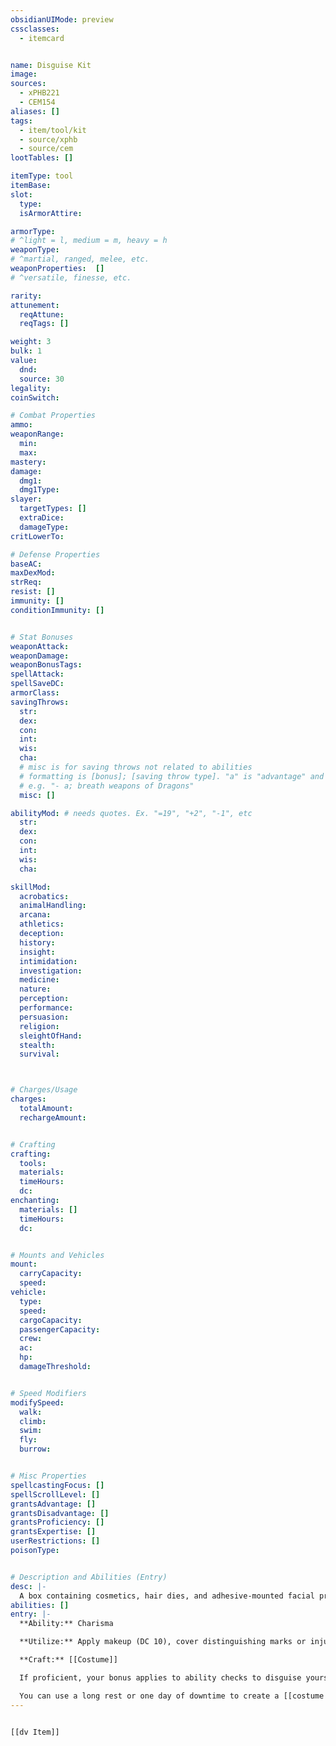 ```yaml
---
obsidianUIMode: preview
cssclasses:
  - itemcard


name: Disguise Kit
image: 
sources: 
  - xPHB221
  - CEM154
aliases: []
tags: 
  - item/tool/kit
  - source/xphb
  - source/cem
lootTables: []

itemType: tool
itemBase: 
slot:
  type: 
  isArmorAttire: 

armorType: 
# ^light = l, medium = m, heavy = h
weaponType:
# ^martial, ranged, melee, etc.
weaponProperties:  []
# ^versatile, finesse, etc.  

rarity: 
attunement:
  reqAttune: 
  reqTags: []

weight: 3
bulk: 1
value:
  dnd: 
  source: 30
legality:
coinSwitch: 

# Combat Properties
ammo:
weaponRange:
  min: 
  max: 
mastery: 
damage:
  dmg1: 
  dmg1Type:  
slayer:
  targetTypes: []
  extraDice: 
  damageType: 
critLowerTo: 

# Defense Properties
baseAC: 
maxDexMod: 
strReq: 
resist: []
immunity: []
conditionImmunity: []


# Stat Bonuses
weaponAttack: 
weaponDamage: 
weaponBonusTags:
spellAttack:
spellSaveDC:
armorClass: 
savingThrows: 
  str:
  dex:
  con:
  int:
  wis:
  cha:
  # misc is for saving throws not related to abilities
  # formatting is [bonus]; [saving throw type]. "a" is "advantage" and 1,2,3 are for +1,+2,+3 etc. 
  # e.g. "- a; breath weapons of Dragons"
  misc: []

abilityMod: # needs quotes. Ex. "=19", "+2", "-1", etc
  str: 
  dex: 
  con: 
  int: 
  wis: 
  cha: 

skillMod:
  acrobatics:
  animalHandling:
  arcana:
  athletics:
  deception:
  history:
  insight:
  intimidation:
  investigation:
  medicine:
  nature:
  perception:
  performance:
  persuasion:
  religion:
  sleightOfHand:
  stealth:
  survival:



# Charges/Usage
charges:
  totalAmount: 
  rechargeAmount: 


# Crafting
crafting:
  tools: 
  materials:
  timeHours: 
  dc: 
enchanting:
  materials: []
  timeHours: 
  dc: 


# Mounts and Vehicles
mount:
  carryCapacity:
  speed:
vehicle:
  type: 
  speed:
  cargoCapacity: 
  passengerCapacity: 
  crew: 
  ac: 
  hp: 
  damageThreshold: 


# Speed Modifiers
modifySpeed:
  walk:
  climb:
  swim:
  fly:
  burrow:


# Misc Properties
spellcastingFocus: []
spellScrollLevel: []
grantsAdvantage: []
grantsDisadvantage: []
grantsProficiency: []
grantsExpertise: []
userRestrictions: []
poisonType: 


# Description and Abilities (Entry)
desc: |-
  A box containing cosmetics, hair dies, and adhesive-mounted facial prosthetics used to create a variety of disguises.
abilities: []
entry: |-
  **Ability:** Charisma 

  **Utilize:** Apply makeup (DC 10), cover distinguishing marks or injuries (DC 10), spot a disguise in use by someone else (DC 15), or copy a specific humanoid's appearance (DC 20).

  **Craft:** [[Costume]]

  If proficient, your bonus applies to ability checks to disguise yourself or others.

  You can use a long rest or one day of downtime to create a [[costume|disguise]]. Each disguise weighs 1 pound and takes one minute to put on or take off. This ready-made disguise uses quite a few of your disguise kit components; you can only keep one disguise together at a time. When composing and applying a disguise not previously-created, you must use 10 minutes for one that involves moderate changes to your appearance, or 30 minutes for one that involves moreextensive changes.
---
```


```meta-bind-embed

[[dv Item]]

```